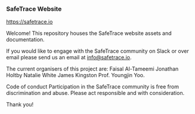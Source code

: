 ### SafeTrace Website
https://safetrace.io

Welcome! This repository houses the SafeTrace website assets and documentation. 

If you would like to engage with the SafeTrace community on Slack or over email please send us an email at info@safetrace.io.

The current organisers of this project are: 
Faisal Al-Tameemi
Jonathan Holtby
Natalie White
James Kingston
Prof. Youngjin Yoo. 

Code of conduct
Participation in the SafeTrace community is free from discrimination and abuse. Please act responsible and with consideration.

Thank you!
